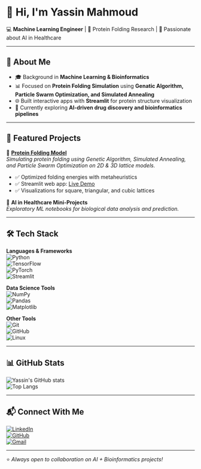 # 👋 Hi, I'm Yassin Mahmoud  

💻 **Machine Learning Engineer** | 🔬 Protein Folding Research | 🚀 Passionate about AI in Healthcare  

---

## 🌟 About Me  
- 🎓 Background in **Machine Learning & Bioinformatics**  
- 📊 Focused on **Protein Folding Simulation** using **Genatic Algorithm, Particle Swarm Optimization, and Simulated Annealing**  
- 🌐 Built interactive apps with **Streamlit** for protein structure visualization  
- 🌱 Currently exploring **AI-driven drug discovery and bioinformatics pipelines**  

---

## 🚀 Featured Projects  

🔹 [**Protein Folding Model**](https://github.com/yassinalamelden/Protein_Folding_Model)  
*Simulating protein folding using Genetic Algorithm, Simulated Annealing, and Particle Swarm Optimization on 2D & 3D lattice models.*  
- ✅ Optimized folding energies with metaheuristics  
- ✅ Streamlit web app: [Live Demo](https://proteinfoldingmodel.streamlit.app/)  
- ✅ Visualizations for square, triangular, and cubic lattices  

🔹 **AI in Healthcare Mini-Projects**  
*Exploratory ML notebooks for biological data analysis and prediction.*  

---

## 🛠️ Tech Stack  

**Languages & Frameworks**  
![Python](https://img.shields.io/badge/Python-3776AB?style=flat&logo=python&logoColor=white)  
![TensorFlow](https://img.shields.io/badge/TensorFlow-FF6F00?style=flat&logo=tensorflow&logoColor=white)  
![PyTorch](https://img.shields.io/badge/PyTorch-EE4C2C?style=flat&logo=pytorch&logoColor=white)  
![Streamlit](https://img.shields.io/badge/Streamlit-FF4B4B?style=flat&logo=streamlit&logoColor=white)  

**Data Science Tools**  
![NumPy](https://img.shields.io/badge/NumPy-013243?style=flat&logo=numpy&logoColor=white)  
![Pandas](https://img.shields.io/badge/Pandas-150458?style=flat&logo=pandas&logoColor=white)  
![Matplotlib](https://img.shields.io/badge/Matplotlib-11557c?style=flat&logo=plotly&logoColor=white)  

**Other Tools**  
![Git](https://img.shields.io/badge/Git-F05032?style=flat&logo=git&logoColor=white)  
![GitHub](https://img.shields.io/badge/GitHub-181717?style=flat&logo=github&logoColor=white)  
![Linux](https://img.shields.io/badge/Linux-FCC624?style=flat&logo=linux&logoColor=black)  

---

## 📊 GitHub Stats  

![Yassin's GitHub stats](https://github-readme-stats.vercel.app/api?username=yassinalamelden&show_icons=true&theme=default)  
![Top Langs](https://github-readme-stats.vercel.app/api/top-langs/?username=yassinalamelden&layout=compact&theme=default)  

---

## 📬 Connect With Me  

[![LinkedIn](https://img.shields.io/badge/LinkedIn-blue?logo=linkedin&logoColor=white)](https://www.linkedin.com/in/yassin-mahmoud-6130b5228)  
[![GitHub](https://img.shields.io/badge/GitHub-black?logo=github&logoColor=white)](https://github.com/yassinalamelden)  
[![Gmail](https://img.shields.io/badge/Email-D14836?style=flat&logo=gmail&logoColor=white)](mailto:yassinalamelden@gmail.com)  

---

⭐️ *Always open to collaboration on AI + Bioinformatics projects!*  
